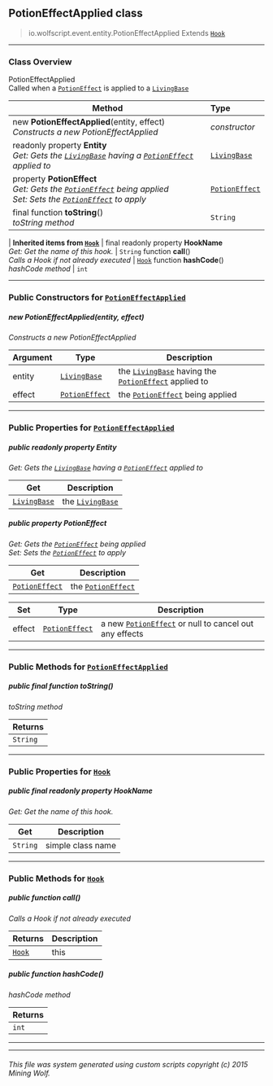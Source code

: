## PotionEffectApplied __class__

>io.wolfscript.event.entity.PotionEffectApplied
>Extends [`Hook`](../../hook/Hook.md)

---

### Class Overview

PotionEffectApplied<br> Called when a [`PotionEffect`](../../api/potion/PotionEffect.md) is applied to a [`LivingBase`](../../api/entity/living/LivingBase.md)

Method | Type   
--- | :--- 
new __PotionEffectApplied__(entity, effect) <br> _Constructs a new PotionEffectApplied_ | _constructor_
 readonly property __Entity__ <br> _Get: Gets the [`LivingBase`](../../api/entity/living/LivingBase.md) having a [`PotionEffect`](../../api/potion/PotionEffect.md) applied to_ | [`LivingBase`](../../api/entity/living/LivingBase.md)
  property __PotionEffect__ <br> _Get: Gets the [`PotionEffect`](../../api/potion/PotionEffect.md) being applied<br>Set: Sets the [`PotionEffect`](../../api/potion/PotionEffect.md) to apply_ | [`PotionEffect`](../../api/potion/PotionEffect.md)
final function __toString__() <br> _toString method_ | `String`
 |
__Inherited items from [`Hook`](../../hook/Hook.md)__ |
final readonly property __HookName__ <br> _Get: Get the name of this hook._ | `String`
 function __call__() <br> _Calls a Hook if not already executed_ | [`Hook`](../../hook/Hook.md)
 function __hashCode__() <br> _hashCode method_ | `int`





---

### Public Constructors for [`PotionEffectApplied`](PotionEffectApplied.md)

##### <a id='potioneffectapplied'></a>new __PotionEffectApplied__(entity, effect) 

_Constructs a new PotionEffectApplied_

Argument | Type | Description  
--- | --- | --- 
entity | [`LivingBase`](../../api/entity/living/LivingBase.md) | the [`LivingBase`](../../api/entity/living/LivingBase.md) having the [`PotionEffect`](../../api/potion/PotionEffect.md) applied to
effect | [`PotionEffect`](../../api/potion/PotionEffect.md) | the [`PotionEffect`](../../api/potion/PotionEffect.md) being applied

---

### Public Properties for [`PotionEffectApplied`](PotionEffectApplied.md)

##### <a id='entity'></a>public  readonly property __Entity__

_Get: Gets the [`LivingBase`](../../api/entity/living/LivingBase.md) having a [`PotionEffect`](../../api/potion/PotionEffect.md) applied to_

Get | Description
--- | --- 
[`LivingBase`](../../api/entity/living/LivingBase.md) | the [`LivingBase`](../../api/entity/living/LivingBase.md)



##### <a id='potioneffect'></a>public   property __PotionEffect__

_Get: Gets the [`PotionEffect`](../../api/potion/PotionEffect.md) being applied<br>Set: Sets the [`PotionEffect`](../../api/potion/PotionEffect.md) to apply_

Get | Description
--- | --- 
[`PotionEffect`](../../api/potion/PotionEffect.md) | the [`PotionEffect`](../../api/potion/PotionEffect.md)

Set | Type | Description  
--- | --- | --- 
effect | [`PotionEffect`](../../api/potion/PotionEffect.md) | a new [`PotionEffect`](../../api/potion/PotionEffect.md) or null to cancel out any effects


---

### Public Methods for [`PotionEffectApplied`](PotionEffectApplied.md)

##### <a id='tostring'></a>public final function __toString__()

_toString method_

Returns | 
--- | 
`String` |


---

### Public Properties for [`Hook`](../../hook/Hook.md)

##### <a id='hookname'></a>public final readonly property __HookName__

_Get: Get the name of this hook._

Get | Description
--- | --- 
`String` | simple class name



---

### Public Methods for [`Hook`](../../hook/Hook.md)

##### <a id='call'></a>public  function __call__()

_Calls a Hook if not already executed_

Returns | Description
--- | --- 
[`Hook`](../../hook/Hook.md) | this


##### <a id='hashcode'></a>public  function __hashCode__()

_hashCode method_

Returns | 
--- | 
`int` |


---


---


###### This file was system generated using custom scripts copyright (c) 2015 Mining Wolf.
	

